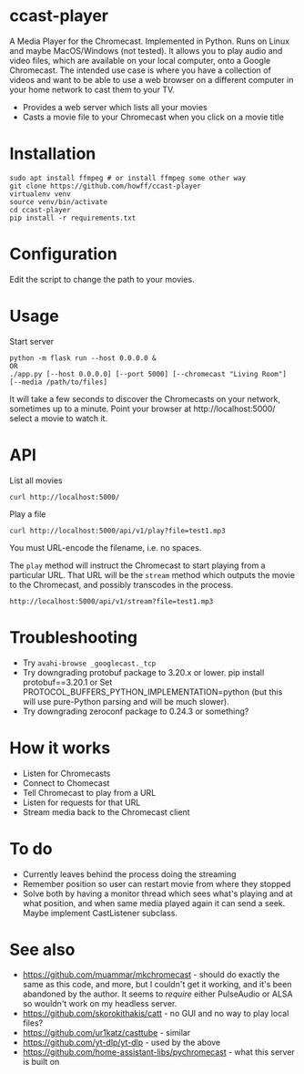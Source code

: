 # ccast-player

A Media Player for the Chromecast. Implemented in Python. Runs on Linux and maybe MacOS/Windows (not tested).
It allows you to play audio and video files, which are available on your local computer, onto a Google Chromecast.
The intended use case is where you have a collection of videos and want to be able to use a web browser on a different computer in your home network to cast them to your TV.

* Provides a web server which lists all your movies
* Casts a movie file to your Chromecast when you click on a movie title

# Installation

```
sudo apt install ffmpeg # or install ffmpeg some other way
git clone https://github.com/howff/ccast-player
virtualenv venv
source venv/bin/activate
cd ccast-player
pip install -r requirements.txt
```

# Configuration

Edit the script to change the path to your movies.

# Usage

Start server
```
python -m flask run --host 0.0.0.0 &
OR
./app.py [--host 0.0.0.0] [--port 5000] [--chromecast "Living Room"] [--media /path/to/files]
```

It will take a few seconds to discover the Chromecasts on your network, sometimes up to a minute.
Point your browser at http://localhost:5000/ select a movie to watch it.

# API

List all movies
```
curl http://localhost:5000/
```

Play a file
```
curl http://localhost:5000/api/v1/play?file=test1.mp3
```
You must URL-encode the filename, i.e. no spaces.

The `play` method will instruct the Chromecast to start playing from a particular URL.
That URL will be the `stream` method which outputs the movie to the Chromecast,
and possibly transcodes in the process.
```
http://localhost:5000/api/v1/stream?file=test1.mp3
```

# Troubleshooting

* Try `avahi-browse _googlecast._tcp`
* Try downgrading protobuf package to 3.20.x or lower.
pip install protobuf==3.20.1
or Set PROTOCOL_BUFFERS_PYTHON_IMPLEMENTATION=python (but this will use pure-Python parsing and will be much slower).
* Try downgrading zeroconf package to 0.24.3 or something?

# How it works

* Listen for Chromecasts
* Connect to Chomecast
* Tell Chromecast to play from a URL
* Listen for requests for that URL
* Stream media back to the Chromecast client

# To do

* Currently leaves behind the process doing the streaming
* Remember position so user can restart movie from where they stopped
* Solve both by having a monitor thread which sees what's playing and at what position,
and when same media played again it can send a seek. Maybe implement CastListener subclass.

# See also

* https://github.com/muammar/mkchromecast - should do exactly the same as this code, and more, but I couldn't get it working, and it's been abandoned by the author. It seems to *require* either PulseAudio or ALSA so wouldn't work on my headless server.
* https://github.com/skorokithakis/catt - no GUI and no way to play local files?
* https://github.com/ur1katz/casttube - similar
* https://github.com/yt-dlp/yt-dlp - used by the above
* https://github.com/home-assistant-libs/pychromecast - what this server is built on
